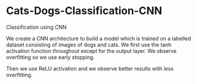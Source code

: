 # Cats-Dogs-Classification-CNN
Classification using CNN

We create a CNN architecture to build a model which is trained on a labelled dataset consisting of images of dogs and cats.
We first use the tanh activation function throughout except for the output layer.
We observe overfitting so we use early stopping.

Then we use ReLU activation and we observe better results with less overfitting.
